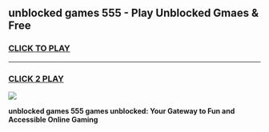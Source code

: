 
## unblocked games 555 - Play Unblocked Gmaes & Free
<h3>
<a href="https://news.freeplayer.one?title=unblocked_games_555&ref=23F">CLICK TO PLAY</a></h3>
<hr>

<h3>
<a href="https://news.freeplayer.one?title=unblocked_games_555&ref=23F">CLICK 2 PLAY</a>
  
</h3>

<a href="https://news.freeplayer.one?title=unblocked_games_555&ref=23F/"><img src="https://clearcache.store/games.png"></a>


**unblocked games 555 games unblocked: Your Gateway to Fun and Accessible Online Gaming**
